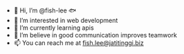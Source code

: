 - 👋 Hi, I’m @fish-lee :fish:
- 👀 I’m interested in web development
- 🌱 I’m currently learning apis
- :muscle: I’m believe in good communication improves teamwork
- 📫 You can reach me at fish.lee@jatitinggi.biz

<!---
fish-lee/fish-lee is a ✨ special ✨ repository because its `README.md` (this file) appears on your GitHub profile.
You can click the Preview link to take a look at your changes.
--->
